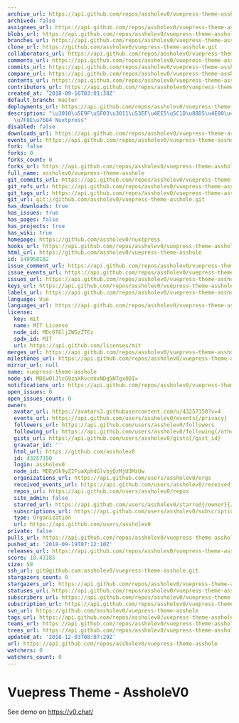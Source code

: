 ```yaml
---
archive_url: https://api.github.com/repos/assholev0/vuepress-theme-asshole/{archive_format}{/ref}
archived: false
assignees_url: https://api.github.com/repos/assholev0/vuepress-theme-asshole/assignees{/user}
blobs_url: https://api.github.com/repos/assholev0/vuepress-theme-asshole/git/blobs{/sha}
branches_url: https://api.github.com/repos/assholev0/vuepress-theme-asshole/branches{/branch}
clone_url: https://github.com/assholev0/vuepress-theme-asshole.git
collaborators_url: https://api.github.com/repos/assholev0/vuepress-theme-asshole/collaborators{/collaborator}
comments_url: https://api.github.com/repos/assholev0/vuepress-theme-asshole/comments{/number}
commits_url: https://api.github.com/repos/assholev0/vuepress-theme-asshole/commits{/sha}
compare_url: https://api.github.com/repos/assholev0/vuepress-theme-asshole/compare/{base}...{head}
contents_url: https://api.github.com/repos/assholev0/vuepress-theme-asshole/contents/{+path}
contributors_url: https://api.github.com/repos/assholev0/vuepress-theme-asshole/contributors
created_at: '2018-09-16T03:01:38Z'
default_branch: master
deployments_url: https://api.github.com/repos/assholev0/vuepress-theme-asshole/deployments
description: "\u3010\u5E9F\u5F03\u3011\u53EF\u4EE5\u5C1D\u8BD5\u4E00\u4E0B\u66F4\u4F18\
  \u7F8E\u7684 Nuxtpress"
disabled: false
downloads_url: https://api.github.com/repos/assholev0/vuepress-theme-asshole/downloads
events_url: https://api.github.com/repos/assholev0/vuepress-theme-asshole/events
fork: false
forks: 0
forks_count: 0
forks_url: https://api.github.com/repos/assholev0/vuepress-theme-asshole/forks
full_name: assholev0/vuepress-theme-asshole
git_commits_url: https://api.github.com/repos/assholev0/vuepress-theme-asshole/git/commits{/sha}
git_refs_url: https://api.github.com/repos/assholev0/vuepress-theme-asshole/git/refs{/sha}
git_tags_url: https://api.github.com/repos/assholev0/vuepress-theme-asshole/git/tags{/sha}
git_url: git://github.com/assholev0/vuepress-theme-asshole.git
has_downloads: true
has_issues: true
has_pages: false
has_projects: true
has_wiki: true
homepage: https://github.com/assholev0/nuxtpress
hooks_url: https://api.github.com/repos/assholev0/vuepress-theme-asshole/hooks
html_url: https://github.com/assholev0/vuepress-theme-asshole
id: 148958182
issue_comment_url: https://api.github.com/repos/assholev0/vuepress-theme-asshole/issues/comments{/number}
issue_events_url: https://api.github.com/repos/assholev0/vuepress-theme-asshole/issues/events{/number}
issues_url: https://api.github.com/repos/assholev0/vuepress-theme-asshole/issues{/number}
keys_url: https://api.github.com/repos/assholev0/vuepress-theme-asshole/keys{/key_id}
labels_url: https://api.github.com/repos/assholev0/vuepress-theme-asshole/labels{/name}
language: Vue
languages_url: https://api.github.com/repos/assholev0/vuepress-theme-asshole/languages
license:
  key: mit
  name: MIT License
  node_id: MDc6TGljZW5zZTEz
  spdx_id: MIT
  url: https://api.github.com/licenses/mit
merges_url: https://api.github.com/repos/assholev0/vuepress-theme-asshole/merges
milestones_url: https://api.github.com/repos/assholev0/vuepress-theme-asshole/milestones{/number}
mirror_url: null
name: vuepress-theme-asshole
node_id: MDEwOlJlcG9zaXRvcnkxNDg5NTgxODI=
notifications_url: https://api.github.com/repos/assholev0/vuepress-theme-asshole/notifications{?since,all,participating}
open_issues: 0
open_issues_count: 0
owner:
  avatar_url: https://avatars3.githubusercontent.com/u/43257350?v=4
  events_url: https://api.github.com/users/assholev0/events{/privacy}
  followers_url: https://api.github.com/users/assholev0/followers
  following_url: https://api.github.com/users/assholev0/following{/other_user}
  gists_url: https://api.github.com/users/assholev0/gists{/gist_id}
  gravatar_id: ''
  html_url: https://github.com/assholev0
  id: 43257350
  login: assholev0
  node_id: MDEyOk9yZ2FuaXphdGlvbjQzMjU3MzUw
  organizations_url: https://api.github.com/users/assholev0/orgs
  received_events_url: https://api.github.com/users/assholev0/received_events
  repos_url: https://api.github.com/users/assholev0/repos
  site_admin: false
  starred_url: https://api.github.com/users/assholev0/starred{/owner}{/repo}
  subscriptions_url: https://api.github.com/users/assholev0/subscriptions
  type: Organization
  url: https://api.github.com/users/assholev0
private: false
pulls_url: https://api.github.com/repos/assholev0/vuepress-theme-asshole/pulls{/number}
pushed_at: '2018-09-19T07:12:10Z'
releases_url: https://api.github.com/repos/assholev0/vuepress-theme-asshole/releases{/id}
score: 18.43185
size: 58
ssh_url: git@github.com:assholev0/vuepress-theme-asshole.git
stargazers_count: 0
stargazers_url: https://api.github.com/repos/assholev0/vuepress-theme-asshole/stargazers
statuses_url: https://api.github.com/repos/assholev0/vuepress-theme-asshole/statuses/{sha}
subscribers_url: https://api.github.com/repos/assholev0/vuepress-theme-asshole/subscribers
subscription_url: https://api.github.com/repos/assholev0/vuepress-theme-asshole/subscription
svn_url: https://github.com/assholev0/vuepress-theme-asshole
tags_url: https://api.github.com/repos/assholev0/vuepress-theme-asshole/tags
teams_url: https://api.github.com/repos/assholev0/vuepress-theme-asshole/teams
trees_url: https://api.github.com/repos/assholev0/vuepress-theme-asshole/git/trees{/sha}
updated_at: '2018-12-03T08:07:29Z'
url: https://api.github.com/repos/assholev0/vuepress-theme-asshole
watchers: 0
watchers_count: 0
---
```


# Vuepress Theme - AssholeV0

See demo on <https://v0.chat/>


